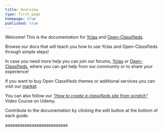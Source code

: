 ```yaml
---
title: Overview
type: first_page
homepage: true
published: true
---
```

<div class="col-md-8 pull-left">


Welcome! This is the documentation for <a href="http://yclas.com/" target="_blank">Yclas</a> and <a href="http://open-classifieds.com/" target="_blank">Open-Classifieds</a>.

Browse our docs that will teach you how to use Yclas and Open-Classifieds through simple steps!

In case you need more help you can join our forums, <a href="https://yclas.com/forum" target="_blank">Yclas</a> or <a href="http://forums.open-classifieds.com/" target="_blank">Open-Classifieds</a>, where you can get help from our community or to share your experience!

If you want to buy Open Classifieds themes or additional services you can visit our <a href="http://market.open-classifieds.com/" target="_blank">market</a>.

You can also follow our <a href="https://www.udemy.com/classifieds/" target="_blank"><i>"How to create a classifieds site from scratch"</i></a> Video Course on Udemy. 

Contribute to the documentation by clicking the edit button at the bottom of each guide.



</div>
<div class="col-md-4 pull-left">

aaaaaaaaaaaaaaaaaaaaaaaaaa
</div>